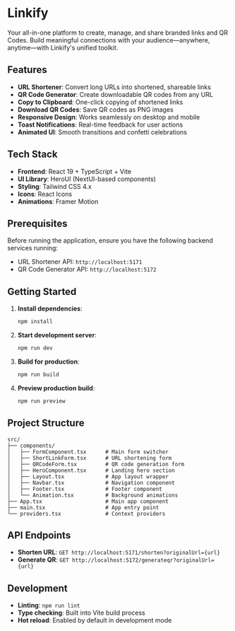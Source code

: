 # Linkify

Your all-in-one platform to create, manage, and share branded links and QR Codes. Build meaningful connections with your audience—anywhere, anytime—with Linkify's unified toolkit.

## Features

- **URL Shortener**: Convert long URLs into shortened, shareable links
- **QR Code Generator**: Create downloadable QR codes from any URL
- **Copy to Clipboard**: One-click copying of shortened links
- **Download QR Codes**: Save QR codes as PNG images
- **Responsive Design**: Works seamlessly on desktop and mobile
- **Toast Notifications**: Real-time feedback for user actions
- **Animated UI**: Smooth transitions and confetti celebrations

## Tech Stack

- **Frontend**: React 19 + TypeScript + Vite
- **UI Library**: HeroUI (NextUI-based components)
- **Styling**: Tailwind CSS 4.x
- **Icons**: React Icons
- **Animations**: Framer Motion

## Prerequisites

Before running the application, ensure you have the following backend services running:

- URL Shortener API: `http://localhost:5171`
- QR Code Generator API: `http://localhost:5172`

## Getting Started

1. **Install dependencies**:
   ```bash
   npm install
   ```

2. **Start development server**:
   ```bash
   npm run dev
   ```

3. **Build for production**:
   ```bash
   npm run build
   ```

4. **Preview production build**:
   ```bash
   npm run preview
   ```

## Project Structure

```
src/
├── components/
│   ├── FormComponent.tsx      # Main form switcher
│   ├── ShortLinkForm.tsx      # URL shortening form
│   ├── QRCodeForm.tsx         # QR code generation form
│   ├── HeroComponent.tsx      # Landing hero section
│   ├── Layout.tsx             # App layout wrapper
│   ├── Navbar.tsx             # Navigation component
│   ├── Footer.tsx             # Footer component
│   └── Animation.tsx          # Background animations
├── App.tsx                    # Main app component
├── main.tsx                   # App entry point
└── providers.tsx              # Context providers
```

## API Endpoints

- **Shorten URL**: `GET http://localhost:5171/shorten?originalUrl={url}`
- **Generate QR**: `GET http://localhost:5172/generateqr?originalUrl={url}`

## Development

- **Linting**: `npm run lint`
- **Type checking**: Built into Vite build process
- **Hot reload**: Enabled by default in development mode
